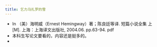 ```yaml
---
title: 乞力马扎罗的雪
---
```


- In （美）海明威（Ernest Hemingway）著；陈良廷等译. 短篇小说全集 上[M]. 上海：上海译文出版社, 2004.06. pp.63-94. pdf
- 本科生写论文要看的，内容还是挺多的。
-